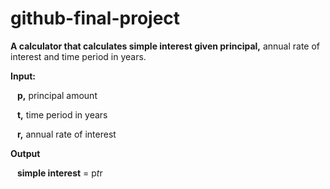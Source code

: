 # github-final-project

**A calculator that calculates simple interest given principal,** annual rate of interest and time period in years.

**Input:**

&ensp; **p,** principal amount
   
&ensp; **t,** time period in years
   
&ensp; **r,** annual rate of interest
  
 
  
**Output**

 &ensp; **simple interest** = p*t*r
